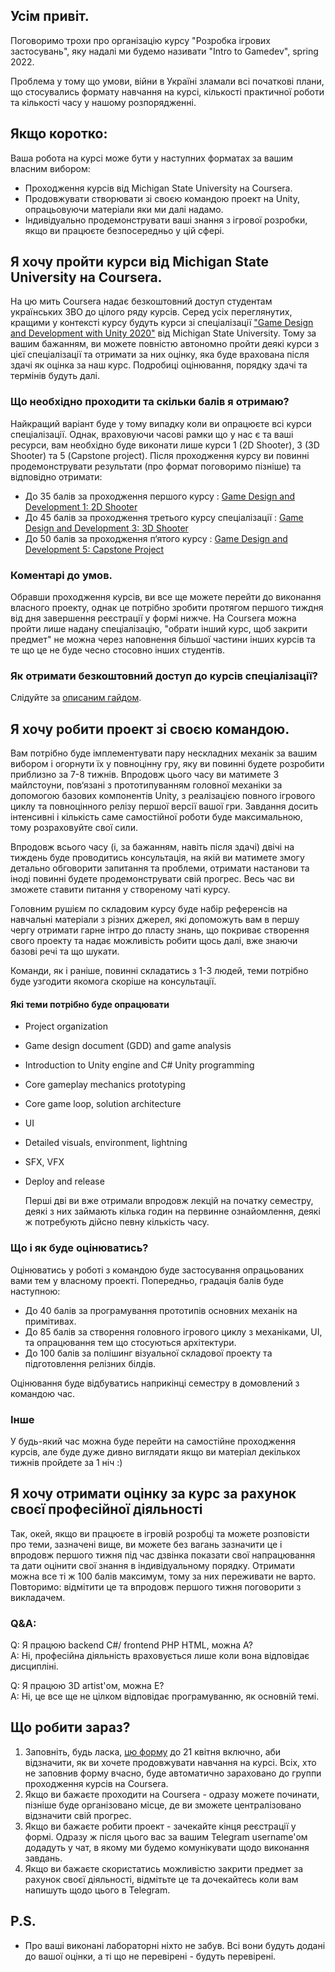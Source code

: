 ## Усім привіт.
Поговоримо трохи про організацію курсу "Розробка ігрових застосувань", яку надалі ми будемо називати "Intro to Gamedev", spring 2022.

Проблема у тому що умови, війни в Україні зламали всі початкові плани, що стосувались формату навчання на курсі, кількості практичної роботи та кількості часу у нашому розпорядженні.

## Якщо коротко:
Ваша робота на курсі може бути у наступних форматах за вашим власним вибором:
- Проходження курсів від Michigan State University на Coursera.
- Продовжувати створювати зі своєю командою проект на Unity, опрацьовуючи матеріали яки ми далі надамо.
- Індивідуально продемонструвати ваші знання з ігрової розробки, якщо ви працюєте безпосередньо у цій сфері.

## Я хочу пройти курси від Michigan State University на Coursera.
На цю мить Coursera надає безкоштовний доступ студентам українських ЗВО до цілого ряду курсів. Серед усіх переглянутих, кращими у контексті курсу будуть курси зі спеціалізації ["Game Design and Development with Unity 2020"](https://www.coursera.org/specializations/game-design-and-development#about) від Michigan State University. Тому за вашим бажанням, ви можете повністю автономно пройти деякі курси з цієї спеціалізації та отримати за них оцінку, яка буде врахована після здачі як оцінка за наш курс. Подробиці оцінювання, порядку здачі та термінів будуть далі.

### Що необхідно проходити та скільки балів я отримаю?
Найкращий варіант буде у тому випадку коли ви опрацюєте всі курси спеціалізації. Однак, враховуючи часові рамки що у нас є та ваші ресурси, вам необхідно буде виконати лише курси 1 (2D Shooter), 3 (3D Shooter) та 5 (Capstone project). Після проходження курсу ви повинні продемонструвати результати (про формат поговоримо пізніше) та відповідно отримати:
- До 35 балів за проходження першого курсу : [Game Design and Development 1: 2D Shooter
](https://www.coursera.org/learn/game-design-and-development-1)
- До 45 балів за проходження третього курсу спеціалізації : [Game Design and Development 3: 3D Shooter](https://www.coursera.org/learn/game-design-and-development-3)
- До 50 балів за проходження п‘ятого курсу : [Game Design and Development 5: Capstone Project](https://www.coursera.org/learn/game-design-and-development-5)

### Коментарі до умов.
Обравши проходження курсів, ви все ще можете перейти до виконання власного проекту, однак це потрібно зробити протягом першого тиждня від дня завершення реєстрації у формі нижче.
На Coursera можна пройти лише надану спеціалізацію, "обрати інший курс, щоб закрити предмет" не можна через наповнення більшої частини інших курсів та те що це не буде чесно стосовно інших студентів.

### Як отримати безкоштовний доступ до курсів спеціалізації?
Слідуйте за [описаним гайдом](coursera-guides/coursera-for-ukrainian-students.md).

## Я хочу робити проект зі своєю командою.
  Вам потрібно буде імплементувати пару нескладних механік за вашим вибором і огорнути їх у повноцінну гру, яку ви повинні будете розробити приблизно за 7-8 тижнів. Впродовж цього часу ви матимете 3 майлстоуни, пов‘язані з прототипуванням головної механіки за допомогою базових компонентів Unity, з реалізацією повного ігрового циклу та повноцінного релізу першої версії вашої гри. Завдання досить інтенсивні і кількість саме самостійної роботи буде максимальною, тому розраховуйте свої сили.
  
  Впродовж всього часу (і, за бажанням, навіть після здачі) двічі на тиждень буде проводитись консультація, на якій ви матимете змогу детально обговорити  запитання та проблеми, отримати настанови та іноді повинні будете продемонструвати свій прогрес. Весь час ви зможете ставити питання у створеному чаті курсу.
  
  Головним рушієм по складовим курсу буде набір референсів на навчальні матеріали з різних джерел, які допоможуть вам в першу чергу отримати гарне інтро до пласту знань, що покриває створення свого проекту та надає можливість робити щось далі, вже знаючи базові речі та що шукати.
  
  Команди, як і раніше, повинні складатись з 1-3 людей, теми потрібно буде узгодити якомога скоріше на консультації.
  
#### Які теми потрібно буде опрацювати
- Project organization
- Game design document (GDD) and game analysis
- Introduction to Unity engine and C# Unity programming
- Core gameplay mechanics prototyping
- Core game loop, solution architecture
- UI
- Detailed visuals, environment, lightning
- SFX, VFX
- Deploy and release

  Перші дві ви вже отримали впродовж лекцій на початку семестру, деякі з них займають кілька годин на первинне ознайомлення, деякі ж потребують дійсно певну кількість часу.

### Що і як буде оцінюватись?
Оцінюватись у роботі з командою буде застосування опрацьованих вами тем у власному проекті. Попередньо, градація балів буде наступною:
- До 40 балів за програмування прототипів основних механік на примітивах.
- До 85 балів за створення головного ігрового циклу з механіками, UI, та опрацювання тем що стосуються архітектури.
- До 100 балів за полішинг візуальної складової проекту та підготовлення релізних білдів.

Оцінювання буде відбуватись наприкінці семестру в домовлений з командою час.

### Інше
У будь-який час можна буде перейти на самостійне проходження курсів, але буде дуже дивно виглядати якщо ви матеріал декількох тижнів пройдете за 1 ніч :)

## Я хочу отримати оцінку за курс за рахунок своєї професійної діяльності
Так, окей, якщо ви працюєте в ігровій розробці та можете розповісти про теми, зазначені вище, ви можете без вагань зазначити це і впродовж першого тижня під час дзвінка показати свої напрацювання та дати оцінити свої знання в індивідуальному порядку.
Отримати можна все ті ж 100 балів максимум, тому за них переживати не варто.
Повторимо: відмітити це та впродовж першого тижня поговорити з викладачем.

### Q&A:
Q: Я працюю backend C#/ frontend PHP HTML, можна А? </br>
A: Ні, професійна діяльність враховується лише коли вона відповідає дисципліні.

Q: Я працюю 3D artist'ом, можна Е? </br>
A: Ні, це все ще не цілком відповідає програмуванню, як основній темі.

## Що робити зараз?
1. Заповніть, будь ласка, [цю форму](https://forms.gle/ZeHR8B5ivkwWUsQt5) до 21 квітня включно, аби відзначити, як ви хочете продовжувати навчання на курсі. Всіх, хто не заповнив форму вчасно, буде автоматично зараховано до группи проходження курсів на Coursera.
2. Якщо ви бажаєте проходити на Coursera - одразу можете починати, пізніше буде організовано місце, де ви зможете централізовано відзначити свій прогрес.
3. Якщо ви бажаєте робити проект - зачекайте кінця реєстрації у формі. Одразу ж після цього вас за вашим Telegram username'ом додадуть у чат, в якому ми будемо комунікувати щодо виконання завдань.
4. Якщо ви бажаєте скористатись можливістю закрити предмет за рахунок своєї діяльності, відмітьте це та дочекайтесь коли вам напишуть щодо цього в Telegram.

## P.S.
- Про ваші виконані лабораторні ніхто не забув. Всі вони будуть додані до вашої оцінки, а ті що не перевірені - будуть перевірені.
